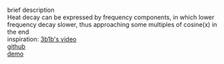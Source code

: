 brief description<br>
Heat decay can be expressed by frequency components, in which lower frequency decay slower,
thus approaching some multiples of cosine(x) in the end<br>
inspiration: <a href="https://www.youtube.com/watch?v=r6sGWTCMz2k">3b1b's video</a><br>
<a target="_blank" href="https://github.com/martian17/heatpi">github</a><br>
<a href="https://codepen.io/MartianLord/full/eYgZWqM">demo</a><br>